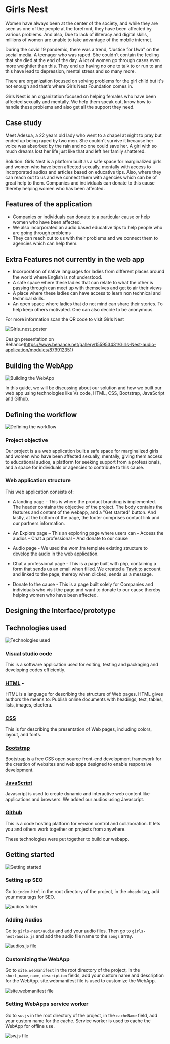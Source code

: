 # Girls Nest

Women have always been at the center of the society, and while they are seen as one of the people at the forefront, 
they have been affected by various problems. And also, Due to lack of illiteracy and digital skills, millions of 
women are unable to take advantage of the mobile internet.

During the covid 19 pandemic, there was a trend, "Justice for Uwa" on the social media. A teenager who was raped. 
She couldn't contain the feeling that she died at the end of the day. A lot of women go through cases even more 
weightier than this. They end up having no one to talk to or run to and this have lead to depression, mental 
stress and so many more. 

There are organization focused on solving problems for the girl child but it's not enough and that's where 
Girls Nest Foundation comes in.

Girls Nest is an organization focused on helping females who have been affected sexually and mentally. We help 
them speak out, know how to handle these problems and also get all the support they need. 


## Case study
Meet Adesua, a 22 years old lady who went to a chapel at night to pray but ended up being raped by two men. 
She couldn't survive it because her voice was absorbed by the rain and no one could save her. A girl with so 
much dreams lost her life just like that and left her family shattered. 

Solution: Girls Nest is a platform built as a safe space for marginalized girls and women who have been 
affected sexually, mentally with access to incorporated audios and articles based on educative tips. Also, 
where they can reach out to us and we connect them with agencies which can be of great help to them. 
Companies and individuals can donate to this cause thereby helping women who has been affected.



## Features of the application
* Companies or individuals can donate to a particular cause or help women who have been affected. 
* We also incorporated an audio based educative tips to help people who are going through problems
* They can reach out to us with their problems and we connect them to agencies which can help them. 



## Extra Features not currently in the web app

* Incorporation of native languages for ladies from different places around the world where English 
is not understood. 
* A safe space where these ladies that can relate to what the other is passing through can meet up with 
themselves and get to air their views
* A place where these ladies can have access to learn non technical and technical skills. 
* An open space where ladies that do not mind can share their stories. To help keep others motivated. 
One can also decide to be anonymous. 

For more information scan the QR code to visit Girls Nest

![Girls_nest_poster](./images/Girls_nest_poster.png)

Design presentation on Behance(https://www.behance.net/gallery/155953431/Girls-Nest-audio-application/modules/879912351)

## Building the WebApp
![Building the WebApp](./images/image1.jpg)

In this guide, we will be discussing about our solution and how we built
our web app using technologies like Vs code, HTML, CSS, Bootstrap, JavaScript and Github.

## Defining the workflow
![Defining the workflow](./images/image2.jpg)

### Project objective

Our project is a a web application built a safe space for
marginalized girls and women who have been affected sexually, 
mentally, giving them access to educational audios, a platform
for seeking support from a professionals, and a space for individuals
or agencies to contribute to this cause.

### Web application structure

This web application consists of:

* A landing page - This is where the product branding is implemented.  
The header contains the objective of the project. The body contains 
the features and content of the webapp, and a "Get started" button. And 
lastly, at the bottom of the page, the footer comprises contact link and 
our partners information.

* An Explore page – This an exploring page where users can 
     – Access the audios
     – Chat a professional
     – And donate to our cause

* Audio page - We used the wom.fm template existing structure to develop 
the audio in the web application.

* Chat a professional page - This is a page built with php, containing a 
form that sends us an email when filled.
We created a [Tawk.to](http://tawk.to) account and linked to the page, 
thereby when clicked, sends us a message.

* Donate to the cause - This is a page built solely for Companies and 
individuals who visit the page and want to donate to our cause thereby helping 
women who have been affected.

## Designing the Interface/prototype


## Technologies used 
![Technologies used](./images/image3.jpg)

### [Visual studio code](https://code.visualstudio.com/download)
This is a software application used for editing, testing and packaging and
developing codes efficiently.

### [HTML](https://html.com/) - 
HTML is a language for describing the structure 
of Web pages. HTML gives authors the means to: Publish online documents with headings, 
text, tables, lists, images, etcetera.

### [CSS](https://developer.mozilla.org/en-US/docs/Web/CSS)
This is for describing the 
presentation of Web pages, including colors, layout, and fonts.

### [Bootstrap](https://getbootstrap.com/) 
Bootstrap is a free CSS open source front-end 
development framework for the creation of websites and web apps designed to enable 
responsive development.

### [JavaScript](https://www.javascript.com/) 
Javascript is used to create dynamic
and interactive web content like applications and browsers. We added our audios 
using Javascript.

### [Github](https://docs.github.com/en/get-started/quickstart/hello-world)
This is a code hosting platform for version control and collaboration. It lets 
you and others work together on projects from anywhere.

These technologies were put together to build our webapp.

## Getting started
![Getting started](./images/image4.jpg)

### Setting up SEO

Go to `index.html` in the root directory of the project, in the 
    `<head>` tag, add your meta tags for SEO.

![audios folder](./images/Screenshot1.png)

### Adding Audios

Go to `girls-nest/audio` and add your audio files. Then go to `girls-nest/audio.js` and 
add the audio file name to the `songs` array.

![audios.js file](./images/Screenshot4.png)

### Customizing the WebApp

Go to `site.webmanifest` in the root directory of the project, in the `short_name`, `name`, `description` fields, 
add your custom name and description for the WebApp.
site.webmanifest file is used to customize the WebApp.

![site.webmanifest file](./images/Screenshot2.png)

### Setting WebApps service worker

Go to `sw.js` in the root directory of the project, in the `cacheName` field, add your custom name for the cache.
Service worker is used to cache the WebApp for offline use.

![sw.js file](./images/Screenshot3.png)
